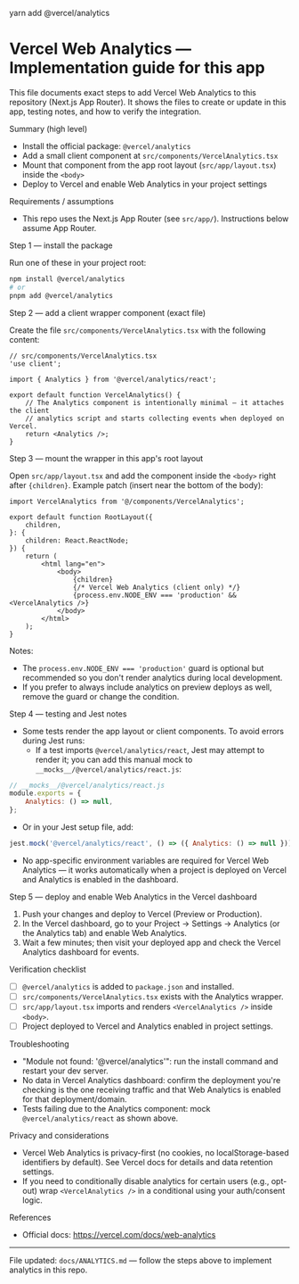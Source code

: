 yarn add @vercel/analytics

# Vercel Web Analytics — Implementation guide for this app

This file documents exact steps to add Vercel Web Analytics to this repository (Next.js App Router). It shows the files to create or update in this app, testing notes, and how to verify the integration.

Summary (high level)

- Install the official package: `@vercel/analytics`
- Add a small client component at `src/components/VercelAnalytics.tsx`
- Mount that component from the app root layout (`src/app/layout.tsx`) inside the `<body>`
- Deploy to Vercel and enable Web Analytics in your project settings

Requirements / assumptions

- This repo uses the Next.js App Router (see `src/app/`). Instructions below assume App Router.

Step 1 — install the package

Run one of these in your project root:

```bash
npm install @vercel/analytics
# or
pnpm add @vercel/analytics
```

Step 2 — add a client wrapper component (exact file)

Create the file `src/components/VercelAnalytics.tsx` with the following content:

```tsx
// src/components/VercelAnalytics.tsx
'use client';

import { Analytics } from '@vercel/analytics/react';

export default function VercelAnalytics() {
	// The Analytics component is intentionally minimal — it attaches the client
	// analytics script and starts collecting events when deployed on Vercel.
	return <Analytics />;
}
```

Step 3 — mount the wrapper in this app's root layout

Open `src/app/layout.tsx` and add the component inside the `<body>` right after `{children}`. Example patch (insert near the bottom of the body):

```tsx
import VercelAnalytics from '@/components/VercelAnalytics';

export default function RootLayout({
	children,
}: {
	children: React.ReactNode;
}) {
	return (
		<html lang="en">
			<body>
				{children}
				{/* Vercel Web Analytics (client only) */}
				{process.env.NODE_ENV === 'production' && <VercelAnalytics />}
			</body>
		</html>
	);
}
```

Notes:

- The `process.env.NODE_ENV === 'production'` guard is optional but recommended so you don't render analytics during local development.
- If you prefer to always include analytics on preview deploys as well, remove the guard or change the condition.

Step 4 — testing and Jest notes

- Some tests render the app layout or client components. To avoid errors during Jest runs:
  - If a test imports `@vercel/analytics/react`, Jest may attempt to render it; you can add this manual mock to `__mocks__/@vercel/analytics/react.js`:

```js
// __mocks__/@vercel/analytics/react.js
module.exports = {
	Analytics: () => null,
};
```

- Or in your Jest setup file, add:

```js
jest.mock('@vercel/analytics/react', () => ({ Analytics: () => null }));
```

- No app-specific environment variables are required for Vercel Web Analytics — it works automatically when a project is deployed on Vercel and Analytics is enabled in the dashboard.

Step 5 — deploy and enable Web Analytics in the Vercel dashboard

1. Push your changes and deploy to Vercel (Preview or Production).
2. In the Vercel dashboard, go to your Project → Settings → Analytics (or the Analytics tab) and enable Web Analytics.
3. Wait a few minutes; then visit your deployed app and check the Vercel Analytics dashboard for events.

Verification checklist

- [ ] `@vercel/analytics` is added to `package.json` and installed.
- [ ] `src/components/VercelAnalytics.tsx` exists with the Analytics wrapper.
- [ ] `src/app/layout.tsx` imports and renders `<VercelAnalytics />` inside `<body>`.
- [ ] Project deployed to Vercel and Analytics enabled in project settings.

Troubleshooting

- "Module not found: '@vercel/analytics'": run the install command and restart your dev server.
- No data in Vercel Analytics dashboard: confirm the deployment you're checking is the one receiving traffic and that Web Analytics is enabled for that deployment/domain.
- Tests failing due to the Analytics component: mock `@vercel/analytics/react` as shown above.

Privacy and considerations

- Vercel Web Analytics is privacy-first (no cookies, no localStorage-based identifiers by default). See Vercel docs for details and data retention settings.
- If you need to conditionally disable analytics for certain users (e.g., opt-out) wrap `<VercelAnalytics />` in a conditional using your auth/consent logic.

References

- Official docs: https://vercel.com/docs/web-analytics

---

File updated: `docs/ANALYTICS.md` — follow the steps above to implement analytics in this repo.
